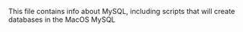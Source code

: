This file contains info about MySQL, including scripts that will create databases in the MacOS MySQL
